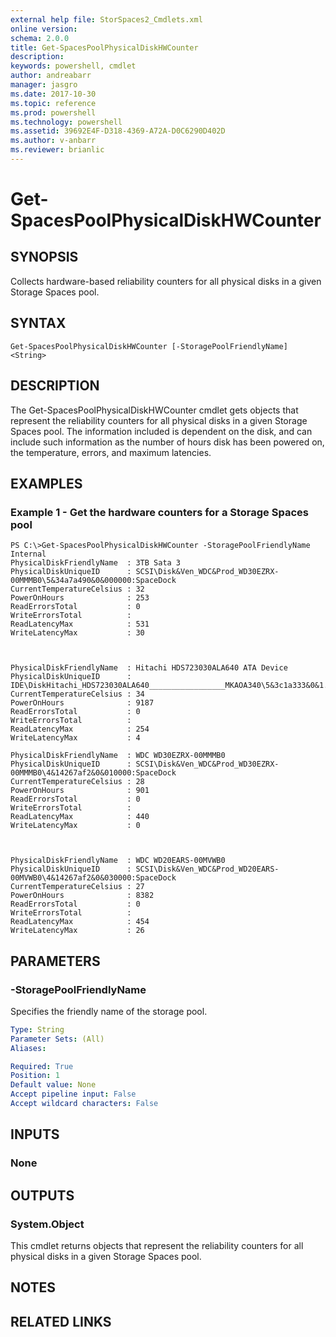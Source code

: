 ```yaml
---
external help file: StorSpaces2_Cmdlets.xml
online version: 
schema: 2.0.0
title: Get-SpacesPoolPhysicalDiskHWCounter
description: 
keywords: powershell, cmdlet
author: andreabarr
manager: jasgro
ms.date: 2017-10-30
ms.topic: reference
ms.prod: powershell
ms.technology: powershell
ms.assetid: 39692E4F-D318-4369-A72A-D0C6290D402D
ms.author: v-anbarr
ms.reviewer: brianlic
---
```


# Get-SpacesPoolPhysicalDiskHWCounter

## SYNOPSIS
Collects hardware-based reliability counters for all physical disks in a given Storage Spaces pool.

## SYNTAX

```
Get-SpacesPoolPhysicalDiskHWCounter [-StoragePoolFriendlyName] <String>
```

## DESCRIPTION
The Get-SpacesPoolPhysicalDiskHWCounter cmdlet gets objects that represent the reliability counters for all physical disks in a given Storage Spaces pool.
The information included is dependent on the disk, and can include such information as the number of hours disk has been powered on, the temperature, errors, and maximum latencies.

## EXAMPLES

### Example 1 - Get the hardware counters for a Storage Spaces pool
```
PS C:\>Get-SpacesPoolPhysicalDiskHWCounter -StoragePoolFriendlyName Internal
PhysicalDiskFriendlyName  : 3TB Sata 3
PhysicalDiskUniqueID      : SCSI\Disk&Ven_WDC&Prod_WD30EZRX-00MMMB0\5&34a7a490&0&000000:SpaceDock
CurrentTemperatureCelsius : 32
PowerOnHours              : 253
ReadErrorsTotal           : 0
WriteErrorsTotal          :
ReadLatencyMax            : 531
WriteLatencyMax           : 30



PhysicalDiskFriendlyName  : Hitachi HDS723030ALA640 ATA Device
PhysicalDiskUniqueID      : IDE\DiskHitachi_HDS723030ALA640_________________MKAOA340\5&3c1a333&0&1.0.0:SpaceDock
CurrentTemperatureCelsius : 34
PowerOnHours              : 9187
ReadErrorsTotal           : 0
WriteErrorsTotal          :
ReadLatencyMax            : 254
WriteLatencyMax           : 4

PhysicalDiskFriendlyName  : WDC WD30EZRX-00MMMB0
PhysicalDiskUniqueID      : SCSI\Disk&Ven_WDC&Prod_WD30EZRX-00MMMB0\4&14267af2&0&010000:SpaceDock
CurrentTemperatureCelsius : 28
PowerOnHours              : 901
ReadErrorsTotal           : 0
WriteErrorsTotal          :
ReadLatencyMax            : 440
WriteLatencyMax           : 0



PhysicalDiskFriendlyName  : WDC WD20EARS-00MVWB0
PhysicalDiskUniqueID      : SCSI\Disk&Ven_WDC&Prod_WD20EARS-00MVWB0\4&14267af2&0&030000:SpaceDock
CurrentTemperatureCelsius : 27
PowerOnHours              : 8382
ReadErrorsTotal           : 0
WriteErrorsTotal          :
ReadLatencyMax            : 454
WriteLatencyMax           : 26
```

## PARAMETERS

### -StoragePoolFriendlyName
Specifies the friendly name of the storage pool.

```yaml
Type: String
Parameter Sets: (All)
Aliases: 

Required: True
Position: 1
Default value: None
Accept pipeline input: False
Accept wildcard characters: False
```

## INPUTS

### None

## OUTPUTS

### System.Object
This cmdlet returns objects that represent the reliability counters for all physical disks in a given Storage Spaces pool.

## NOTES

## RELATED LINKS

